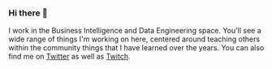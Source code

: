 ### Hi there 👋

I work in the Business Intelligence and Data Engineering space.  You'll see a wide range of things I'm working on here, centered around teaching others within the community things that I have learned over the years.  You can also find me on [Twitter](https://twitter.com/codenamesql) as well as [Twitch](twitch.com/codenamesql).
